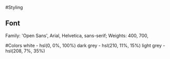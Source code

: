 #Styling

## Font
Family: 'Open Sans', Arial, Helvetica, sans-serif;
Weights: 400, 700,

#Colors
white - hsl(0, 0%, 100%)
dark grey - hsl(210, 11%, 15%)
light grey - hsl(208, 7%, 35%)